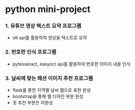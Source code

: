 # python mini-project

### 1. 유튜브 영상 텍스트 요약 프로그램
- stt api를 활용하여 영상을 텍스트로 요약

### 2. 번호판 인식 프로그램
- pytesseract, easyocr api를 활용하여 번호판 이미지 내용 인식

### 3. 날씨에 맞는 패션 이미지 추천 프로그램
- flask를 통한 지역별 날씨 웹으로 표현 완성
- bootstrap을 통해 웹 디자인 부분 완성
- 옷 추천 부분은 미완성
